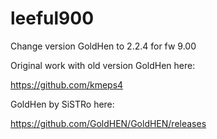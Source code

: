 # leeful900
Change version GoldHen to 2.2.4 for fw 9.00

Original work with old version GoldHen here:

https://github.com/kmeps4

GoldHen by SiSTRo here:

https://github.com/GoldHEN/GoldHEN/releases
